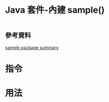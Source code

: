 # Java 套件-內建 sample()

```
```

## 參考資料

[sample package summary](https://docs.oracle.com/javase/7/docs/api/java/sample/package-summary.html)

# 指令

# 用法

